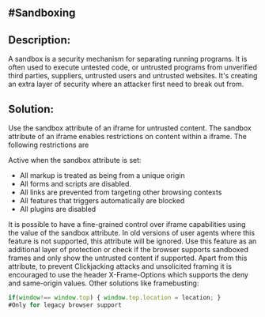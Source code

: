 #Sandboxing
-------

## Description:

A sandbox is a security mechanism for separating running programs. 
It is often used to execute untested code, or untrusted programs from 
unverified third parties, suppliers, untrusted users and untrusted websites. It's creating 
an extra layer of security where an attacker first need to break out from.


## Solution:

Use the sandbox attribute of an iframe for untrusted content. The sandbox attribute of an 
iframe enables restrictions on content within a iframe. The following restrictions are 

Active when the sandbox attribute is set: 

- All markup is treated as being from a unique origin
- All forms and scripts are disabled. 
- All links are prevented from targeting other browsing contexts 
- All features that triggers automatically are blocked 
- All plugins are disabled 

It is possible to have a fine-grained control over iframe capabilities using the value of 
the sandbox attribute. In old versions of user agents where this feature is not supported, 
this attribute will be ignored. Use this feature as an additional layer of protection or 
check if the browser supports sandboxed frames and only show the untrusted 
content if supported. Apart from this attribute, to prevent Clickjacking attacks and 
unsolicited framing it is encouraged to use the header X-Frame-Options which supports 
the deny and same-origin values. Other solutions like framebusting: 

```JavaScript
if(window!== window.top) { window.top.location = location; } 
#Only for legacy browser support
```
